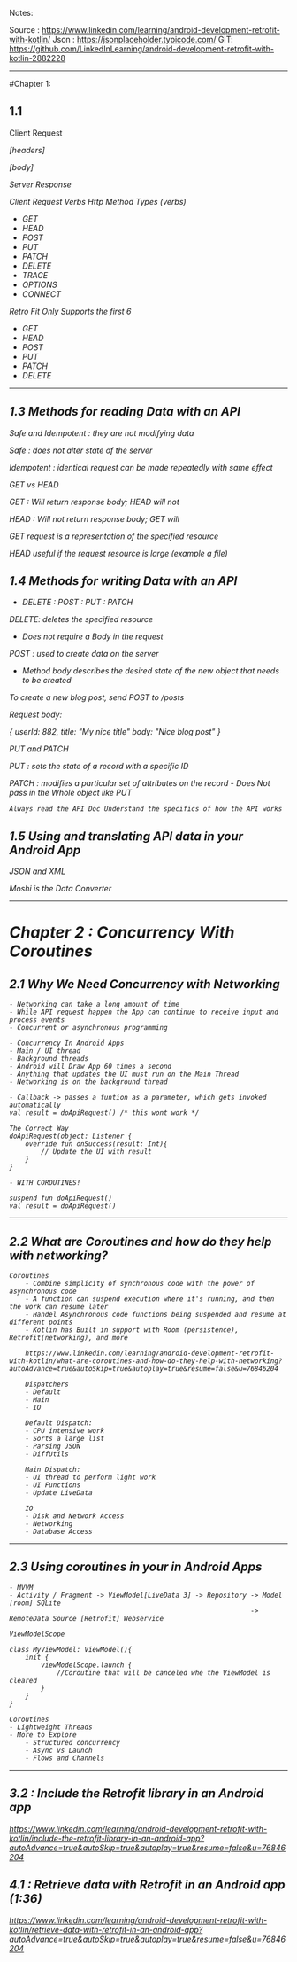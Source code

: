 Notes:

Source : https://www.linkedin.com/learning/android-development-retrofit-with-kotlin/
Json : https://jsonplaceholder.typicode.com/
GIT: https://github.com/LinkedInLearning/android-development-retrofit-with-kotlin-2882228

__________________________________________________

#Chapter 1:

## 1.1

Client Request
<verb><Address><protocol>

[headers]

[body]

Server Response
<protocol><response code>


Client Request Verbs
Http Method Types (verbs)
- GET
- HEAD
- POST
- PUT
- PATCH
- DELETE
- TRACE
- OPTIONS
- CONNECT

Retro Fit Only Supports the first 6
- GET
- HEAD
- POST
- PUT
- PATCH
- DELETE

__________________________________________________


## 1.3 Methods for reading Data with an API

Safe and Idempotent : they are not modifying data

Safe : does not alter state of the server

Idempotent : identical request can be made repeatedly with same effect

GET vs HEAD

GET : Will return response body; HEAD will not

HEAD : Will not return response body; GET will

GET request is a representation of the specified resource

HEAD useful if the request resource is large (example a file)

## 1.4 Methods for writing Data with an API

- DELETE : POST : PUT : PATCH

DELETE: deletes the specified resource
 - Does not require a Body in the request

POST : used to create data on the server
 - Method body describes the desired state of the new object that needs to  be created

To create a new blog post, send POST to /posts

Request body:

{
    userId: 882,
    title: "My nice title"
    body: "Nice blog post"
}


PUT and PATCH

PUT : sets the state of a record with a specific ID

PATCH : modifies a particular set of attributes on the record
    - Does Not pass in the Whole object like PUT

    Always read the API Doc Understand the specifics of how the API works

## 1.5 Using and translating API data in your Android App

JSON and XML

Moshi is the Data Converter

__________________________________________________


# Chapter 2 : Concurrency With Coroutines

## 2.1 Why We Need Concurrency with Networking

    - Networking can take a long amount of time
    - While API request happen the App can continue to receive input and process events
    - Concurrent or asynchronous programming

    - Concurrency In Android Apps
    - Main / UI thread
    - Background threads
    - Android will Draw App 60 times a second
    - Anything that updates the UI must run on the Main Thread
    - Networking is on the background thread

    - Callback -> passes a funtion as a parameter, which gets invoked automatically
    val result = doApiRequest() /* this wont work */

    The Correct Way
    doApiRequest(object: Listener {
        override fun onSuccess(result: Int){
            // Update the UI with result
        }
    }

    - WITH COROUTINES!

    suspend fun doApiRequest()
    val result = doApiRequest()

__________________________________________________


## 2.2 What are Coroutines and how do they help with networking?

    Coroutines
        - Combine simplicity of synchronous code with the power of asynchronous code
        - A function can suspend execution where it's running, and then the work can resume later
        - Handel Asynchronous code functions being suspended and resume at different points
        - Kotlin has Built in support with Room (persistence), Retrofit(networking), and more

        https://www.linkedin.com/learning/android-development-retrofit-with-kotlin/what-are-coroutines-and-how-do-they-help-with-networking?autoAdvance=true&autoSkip=true&autoplay=true&resume=false&u=76846204

        Dispatchers
        - Default
        - Main
        - IO

        Default Dispatch:
        - CPU intensive work
        - Sorts a large list
        - Parsing JSON
        - DiffUtils

        Main Dispatch:
        - UI thread to perform light work
        - UI Functions
        - Update LiveData

        IO
        - Disk and Network Access
        - Networking
        - Database Access
__________________________________________________

## 2.3 Using coroutines in your in Android Apps

    - MVVM
    - Activity / Fragment -> ViewModel[LiveData 3] -> Repository -> Model [room] SQLite
                                                                 -> RemoteData Source [Retrofit] Webservice

    ViewModelScope

    class MyViewModel: ViewModel(){
        init {
            viewModelScope.launch {
                //Coroutine that will be canceled whe the ViewModel is cleared
            }
        }
    }

    Coroutines
    - Lightweight Threads
    - More to Explore
        - Structured concurrency
        - Async vs Launch
        - Flows and Channels

__________________________________________________

## 3.2 : Include the Retrofit library in an Android app

https://www.linkedin.com/learning/android-development-retrofit-with-kotlin/include-the-retrofit-library-in-an-android-app?autoAdvance=true&autoSkip=true&autoplay=true&resume=false&u=76846204

## 4.1 : Retrieve data with Retrofit in an Android app (1:36)
https://www.linkedin.com/learning/android-development-retrofit-with-kotlin/retrieve-data-with-retrofit-in-an-android-app?autoAdvance=true&autoSkip=true&autoplay=true&resume=false&u=76846204